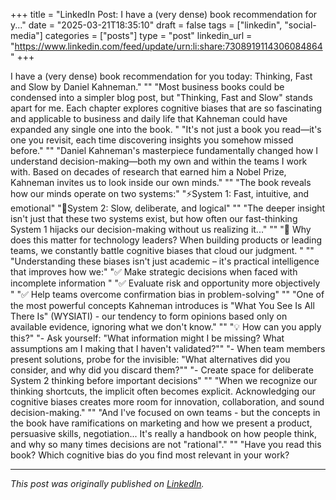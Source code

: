 +++
title = "LinkedIn Post: I have a (very dense) book recommendation for y..."
date = "2025-03-21T18:35:10"
draft = false
tags = ["linkedin", "social-media"]
categories = ["posts"]
type = "post"
linkedin_url = "https://www.linkedin.com/feed/update/urn:li:share:7308919114306084864"
+++

I have a (very dense) book recommendation for you today: Thinking, Fast and Slow by Daniel Kahneman."
""
"Most business books could be condensed into a simpler blog post, but "Thinking, Fast and Slow" stands apart for me. Each chapter explores cognitive biases that are so fascinating and applicable to business and daily life that Kahneman could have expanded any single one into the book. "
"It's not just a book you read—it's one you revisit, each time discovering insights you somehow missed before."
""
"Daniel Kahneman's masterpiece fundamentally changed how I understand decision-making—both my own and within the teams I work with. Based on decades of research that earned him a Nobel Prize, Kahneman invites us to look inside our own minds."
""
"The book reveals how our minds operate on two systems:"
"⚡️System 1: Fast, intuitive, and emotional"
"🤔System 2: Slow, deliberate, and logical"
""
"The deeper insight isn't just that these two systems exist, but how often our fast-thinking System 1 hijacks our decision-making without us realizing it..."
""
"🧠 Why does this matter for technology leaders? When building products or leading teams, we constantly battle cognitive biases that cloud our judgment. "
""
"Understanding these biases isn't just academic – it's practical intelligence that improves how we:"
"✅ Make strategic decisions when faced with incomplete information "
"✅ Evaluate risk and opportunity more objectively "
"✅ Help teams overcome confirmation bias in problem-solving"
""
"One of the most powerful concepts Kahneman introduces is "What You See Is All There Is" (WYSIATI) - our tendency to form opinions based only on available evidence, ignoring what we don't know."
""
"💡 How can you apply this?"
"- Ask yourself: "What information might I be missing? What assumptions am I making that I haven't validated?""
"- When team members present solutions, probe for the invisible: "What alternatives did you consider, and why did you discard them?""
"- Create space for deliberate System 2 thinking before important decisions"
""
"When we recognize our thinking shortcuts, the implicit often becomes explicit. Acknowledging our cognitive biases creates more room for innovation, collaboration, and sound decision-making."
""
"And I've focused on own teams - but the concepts in the book have ramifications on marketing and how we present a product, persuasive skills, negotiation... It's really a handbook on how people think, and why so many times decisions are not "rational"."
""
"Have you read this book? Which cognitive bias do you find most relevant in your work?

---

*This post was originally published on [LinkedIn](https://www.linkedin.com/in/adrianmoreno/recent-activity/all/).*